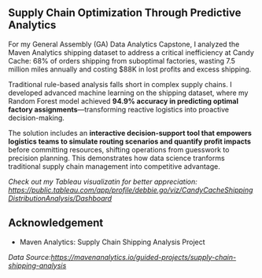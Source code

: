 ## **Supply Chain Optimization Through Predictive Analytics**
For my General Assembly (GA) Data Analytics Capstone, I analyzed the Maven Analytics shipping dataset to address a critical inefficiency at Candy Cache: 68% of orders shipping from suboptimal factories, wasting 7.5 million miles annually and costing $88K in lost profits and excess shipping.


Traditional rule-based analysis falls short in complex supply chains. I developed advanced machine learning on the shipping dataset, where my Random Forest model achieved **94.9% accuracy in predicting optimal factory assignments**—transforming reactive logistics into proactive decision-making.


The solution includes an **interactive decision-support tool that empowers logistics teams to simulate routing scenarios and quantify profit impacts** before committing resources, shifting operations from guesswork to precision planning. This demonstrates how data science tranforms traditional supply chain management into competitive advantage.

*Check out my Tableau visualizatin for better appreciation: https://public.tableau.com/app/profile/debbie.go/viz/CandyCacheShippingDistributionAnalysis/Dashboard*

## **Acknowledgement**

- Maven Analytics: Supply Chain Shipping Analysis Project

*Data Source:https://mavenanalytics.io/guided-projects/supply-chain-shipping-analysis*
